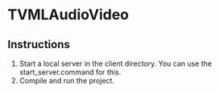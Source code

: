 # TVMLAudioVideo

## Instructions

1. Start a local server in the client directory. You can use the start_server.command for this.
2. Compile and run the project.